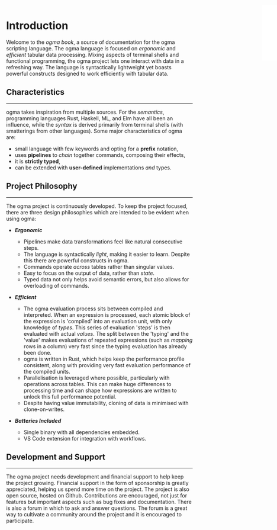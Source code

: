 <iframe src="/.ibox.html?raw=true" style="border:none; position:fixed; width:40px; right:0; z-index=999;"></iframe>

# Introduction

Welcome to the _ogma book_, a source of documentation for the ogma scripting language.
The ogma language is focused on _ergonomic_ and _efficient_ tabular data processing.
Mixing aspects of terminal shells and functional programming, the ogma project lets one interact
with data in a refreshing way.
The language is syntactically lightweight yet boasts powerful constructs designed to
work efficiently with tabular data.

## Characteristics
---
ogma takes inspiration from multiple sources. 
For the _semantics_, programming languages Rust, Haskell, ML, and Elm have
all been an influence, while the _syntax_ is derived primarily from terminal shells (with
smatterings from other languages). Some major characteristics of ogma are:
- small language with few keywords and opting for a **prefix** notation,
- uses **pipelines** to _chain_ together commands, composing their effects,
- it is **strictly typed**,
- can be extended with **user-defined** implementations _and_ types.

## Project Philosophy
---

The ogma project is continuously developed. To keep the project focused, there are three design
philosophies which are intended to be evident when using ogma:

- **_Ergonomic_**
  - Pipelines make data transformations feel like natural consecutive steps.
  - The language is syntactically _light_, making it easier to learn. Despite this there are
      powerful constructs in ogma.
  - Commands operate _across_ tables rather than singular values.
  - Easy to focus on the output of data, rather than _state_.
  - Typed data not only helps avoid semantic errors, but also allows for overloading of commands.

- **_Efficient_**
  - The ogma evaluation process sits between compiled and interpreted. When an expression is processed,
each atomic block of the expression is 'compiled' into an evaluation unit, with only knowledge of
_types_. This series of evaluation 'steps' is then evaluated with actual _values_. The split
between the 'typing' and the 'value' makes evaluations of repeated expressions (such as _mapping_
rows in a column) very fast since the typing evaluation has already been done.
  - ogma is written in Rust, which helps keep the performance profile consistent, along with providing
very fast evaluation performance of the compiled units.
  - Parallelisation is leveraged where possible, particularly with operations across tables. This
      can make huge differences to processing time and can shape how expressions are written to
      unlock this full performance potential.
  - Despite having value immutability, cloning of data is minimised with clone-on-writes.

- **_Batteries Included_**
  - Single binary with all dependencies embedded.
  - VS Code extension for integration with workflows.


## Development and Support
---
The ogma project needs development and financial support to help keep the project growing.
Financial support in the form of sponsorship is greatly appreciated, helping us spend more time on
the project.
The project is also open source, hosted on Github. Contributions are encouraged, not just for
features but important aspects such as bug fixes and documentation.
There is also a forum in which to ask and answer questions. The forum is a great way to cultivate a
community around the project and it is encouraged to participate.
